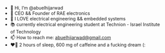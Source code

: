 - 👋 Hi, I’m @abuelhijarwad
- 🤑 CEO && Founder of RAE electronics
- 👀 I LOVE electrical engineering && embedded systems 
- 📚 currently electrical engineering student at Technion - Israel Institute of Technology
- 📫 How to reach me: abuelhijarwad@gmail.com
- ❤️‍🔥 2 hours of sleep, 600 mg of caffeine and a fucking dream (:
